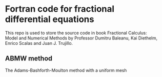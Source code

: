 # Fortran code for fractional differential equations

This repo is used to store the source code in book Fractional Calculus: Model and Numerical Methods by Professor Dumitru Baleanu, Kai Diethelm, Enrico Scalas and Juan J. Trujillo.

## ABMW method

The Adams-Bashforth-Moulton method with a uniform mesh
